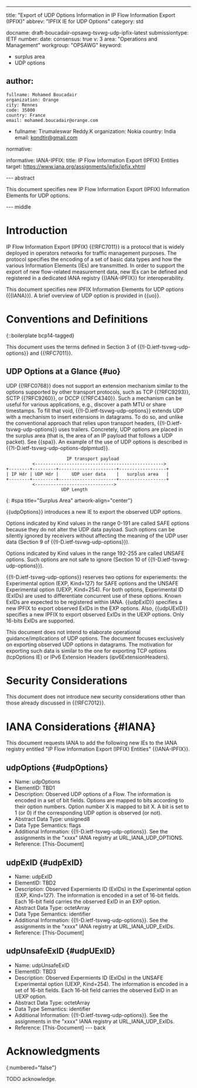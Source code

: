 ---
title: "Export of UDP Options Information in IP Flow Information Export (IPFIX)"
abbrev: "IPFIX IE for UDP Options"
category: std

docname: draft-boucadair-opsawg-tsvwg-udp-ipfix-latest
submissiontype: IETF
number:
date:
consensus: true
v: 3
area: "Operations and Management"
workgroup: "OPSAWG"
keyword:
 - surplus area
 - UDP options

author:
 -
    fullname: Mohamed Boucadair
    organization: Orange
    city: Rennes
    code: 35000
    country: France
    email: mohamed.boucadair@orange.com

 -
    fullname: Tirumaleswar Reddy.K
    organization: Nokia
    country: India
    email: kondtir@gmail.com

normative:

informative:
  IANA-IPFIX:
     title: IP Flow Information Export (IPFIX) Entities
     target: https://www.iana.org/assignments/ipfix/ipfix.xhtml

--- abstract

This document specifies new IP Flow Information Export (IPFIX) Information Elements for UDP options.

--- middle

# Introduction

IP Flow Information Export (IPFIX) {{!RFC7011}} is a protocol that is widely deployed in operators networks for traffic management purposes. The protocol specifies the encoding of a set of basic data types and how the various Information Elements (IEs) are transmitted. In order to support the export of new flow-related measurement data, new IEs can be defined and registered in a dedicated IANA registry {{IANA-IPFIX}} for interoperability.

This document specifies new IPFIX Information Elements for UDP options ({{IANA}}). A brief overview of UDP option is provided in {{uo}}.

# Conventions and Definitions

{::boilerplate bcp14-tagged}

This document uses the terms defined in Section 3 of {{!I-D.ietf-tsvwg-udp-options}} and {{!RFC7011}}.

## UDP Options at a Glance {#uo}

UDP {{!RFC0768}} does not support an extension mechanism similar to the options supported by other transport protocols, such as TCP {{?RFC9293}}, SCTP {{?RFC9260}}, or DCCP {{?RFC4340}}. Such a mechanism can be useful for various applications, e.g., discover a path MTU or share timestamps. To fill that void, {{!I-D.ietf-tsvwg-udp-options}} extends UDP with a mechanism to insert extensions in datagrams. To do so, and unlike the conventional approach that relies upon transport headers, {{!I-D.ietf-tsvwg-udp-options}} uses trailers. Concretely, UDP options are placed in the surplus area (that is, the area of an IP payload that follows a UDP packet). See {{spa}}. An example of the use of UDP options is described in {{?I-D.ietf-tsvwg-udp-options-dplpmtud}}.

~~~~
                       IP transport payload
          <------------------------------------------------->
+--------+---------+----------------------+------------------+
| IP Hdr | UDP Hdr |     UDP user data    |   surplus area   |
+--------+---------+----------------------+------------------+
          <------------------------------>
                     UDP Length
~~~~
{: #spa title="Surplus Area" artwork-align="center"}

{{udpOptions}} introduces a new IE to export the observed UDP options.

Options indicated by Kind values in the range 0-191 are called SAFE options because they do not alter the UDP data payload. Such options can be silently ignored by receivers without affecting the meaning of the UDP user data (Section 9 of {{!I-D.ietf-tsvwg-udp-options}}).

Options indicated by Kind values in the range 192-255 are called UNSAFE options. Such options are not safe to ignore (Section 10 of {{!I-D.ietf-tsvwg-udp-options}}).

{{!I-D.ietf-tsvwg-udp-options}} reserves two options for experiements: the Experimental option (EXP, Kind=127) for SAFE options and the UNSAFE Experimental option (UEXP, Kind=254). For both options, Experimental ID (ExIDs) are used to differentiate concurrent use of these options. Known ExIDs are expected to be registered within IANA. {{udpExID}} specifies a new IPFIX to export observed ExIDs in the EXP options. Also, {{udpUExID}} specifies a new IPFIX to export observed ExIDs in the UEXP options. Only 16-bits ExIDs are supported.

This document does not intend to elaborate operational guidance/implications of UDP options. The document focuses exclusively on exporting observed UDP options in datagrams. The motivation for exporting such data is similar to the one for exporting TCP options (tcpOptions IE) or IPv6 Extension Headers (ipv6ExtensionHeaders).


# Security Considerations

This document does not introduce new security considerations other than those already discussed in {{!RFC7012}}.

# IANA Considerations {#IANA}

This document requests IANA to add the following new IEs to the IANA registry entitled "IP Flow Information Export (IPFIX) Entities" {{IANA-IPFIX}}.

## udpOptions {#udpOptions}

* Name:  udpOptions
* ElementID:  TBD1
* Description: Observed UDP options of a Flow.  The information is encoded in a set of bit fields. Options are mapped to bits according to their option numbers.
      Option number X is mapped to bit X. A bit is set to 1 (or 0) if the corresponding UDP option is observed (or not).
* Abstract Data Type:  unsigned8
* Data Type Semantics:  flags
* Additional Information:  {{!I-D.ietf-tsvwg-udp-options}}.  See the assignments in the "xxxx" IANA registry at URL_IANA_UDP_OPTIONS.
* Reference:  [This-Document]

## udpExID {#udpExID}

* Name:  udpExID
* ElementID:  TBD2
* Description: Observed Expermients ID (ExIDs) in the Experimental option (EXP, Kind=127). The information is encoded in a set of 16-bit fields. Each 16-bit field carries the observed ExID in an EXP option.
* Abstract Data Type:  octetArray
* Data Type Semantics:  identifier
* Additional Information:  {{!I-D.ietf-tsvwg-udp-options}}.  See the assignments in the "xxxx" IANA registry at URL_IANA_UDP_ExIDs.
* Reference:  [This-Document]

## udpUnsafeExID {#udpUExID}

* Name:  udpUnsafeExID
* ElementID:  TBD3
* Description: Observed Expermients ID (ExIDs) in the UNSAFE Experimental option (UEXP, Kind=254). The information is encoded in a set of 16-bit fields. Each 16-bit field carries the observed ExID in an UEXP option.
* Abstract Data Type:  octetArray
* Data Type Semantics:  identifier
* Additional Information:  {{!I-D.ietf-tsvwg-udp-options}}.  See the assignments in the "xxxx" IANA registry at URL_IANA_UDP_ExIDs.
* Reference:  [This-Document]
--- back

# Acknowledgments
{:numbered="false"}

TODO acknowledge.
